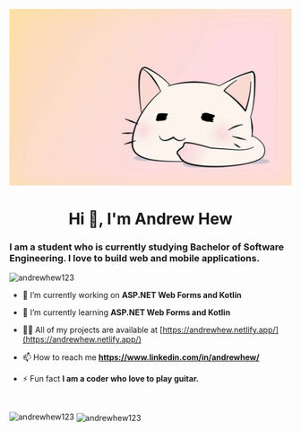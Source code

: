 [![MasterHead](https://github.com/Andrewhew123/Andrewhew123/blob/main/img/wallpaper.png)](https://andrewhew.netlify.app/)

<h1 align="center">Hi 👋, I'm Andrew Hew</h1>
<h3 align="left">I am a student who is currently studying Bachelor of Software Engineering. I love to build web and mobile applications.</h3>

<p align="left"> <img src="https://komarev.com/ghpvc/?username=andrewhew123&label=Profile%20views&color=0e75b6&style=flat" alt="andrewhew123" /> </p>

- 🔭 I’m currently working on **ASP.NET Web Forms and Kotlin**

- 🌱 I’m currently learning **ASP.NET Web Forms and Kotlin**

- 👨‍💻 All of my projects are available at [https://andrewhew.netlify.app/](https://andrewhew.netlify.app/)

- 📫 How to reach me **https://www.linkedin.com/in/andrewhew/**

- ⚡ Fun fact **I am a coder who love to play guitar.**

<br />

<div>
<p align="center"><img align="left" src="https://github-readme-stats.vercel.app/api/top-langs?username=andrewhew123&show_icons=true&locale=en&layout=compact" alt="andrewhew123" /></p>

<p>&nbsp;<img align="center" src="https://github-readme-stats.vercel.app/api?username=andrewhew123&show_icons=true&locale=en" alt="andrewhew123" /></p>

</div>




